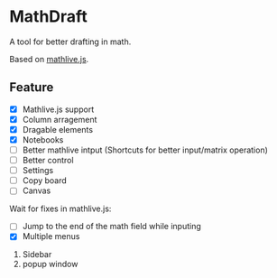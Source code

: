 # MathDraft
A tool for better drafting in math.

Based on [mathlive.js](https://github.com/arnog/mathlive).

## Feature
- [x] Mathlive.js support
- [x] Column arragement
- [x] Dragable elements
- [x] Notebooks
- [ ] Better mathlive intput (Shortcuts for better input/matrix operation) <!-- change ui of mathlive -->
- [ ] Better control <!-- multiline selection, column selection -->
- [ ] Settings
- [ ] Copy board
- [ ] Canvas

Wait for fixes in mathlive.js:
- [ ] Jump to the end of the math field while inputing
- [x] Multiple menus

1. Sidebar
2. popup window